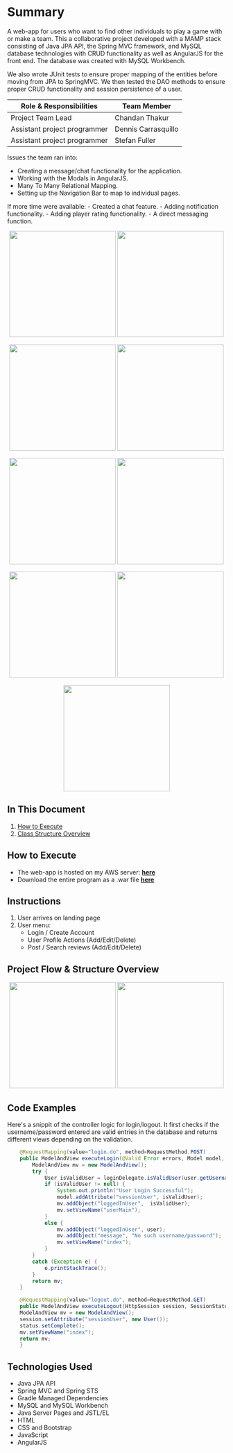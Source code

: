 # Summary
A web-app for users who want to find other individuals to play a game with or make a team. This a collaborative project developed with a MAMP stack consisting of Java JPA API, the Spring MVC framework, and MySQL database technologies with CRUD functionality as well as AngularJS for the front end. The database was created with MySQL Workbench.

We also wrote JUnit tests to ensure proper mapping of the entities before moving from JPA to SpringMVC. We then tested the DAO methods to ensure proper CRUD functionality and session persistence of a user.

|Role & Responsibilities                                          | Team Member        |
|-----------------------------------------------------------------|--------------------|
|Project Team Lead                                                | Chandan Thakur     |
|Assistant project programmer                                     | Dennis Carrasquillo|
|Assistant project programmer                                     | Stefan Fuller      |


Issues the team ran into:
- Creating a message/chat functionality for the application.
- Working with the Modals in AngularJS.
- Many To Many Relational Mapping.
- Setting up the Navigation Bar to map to individual pages.



If more time were available:
    - Created a chat feature.
    - Adding notification functionality.
    - Adding player rating functionality.
    - A direct messaging function.

<p align="center">
<img src="readmeimages/scrn1.png" height="245">
<img src="readmeimages/scrn2.png" height="245"></p>
<p align="center">
<img src="readmeimages/scrn3.png" height="245">
<img src="readmeimages/scrn4.png" height="245"></p>
<p align="center">
<img src="readmeimages/scrn5.png" height="245">
<img src="readmeimages/scrn6.png" height="245"></p>
<p align="center">
<img src="readmeimages/scrn7.png" height="245">
<img src="readmeimages/scrn8.png" height="245"></p>
<p align="center"><img src="readmeimages/scrn9.png" height="245"></p>

## In This Document
1. [How to Execute](#how-to-execute)
2. [Class Structure Overview](#class-structure-overview)

## How to Execute
- The web-app is hosted on my AWS server: <a href="http://www.chiangs.ninja:8080/TripLight/">**here**</a>
- Download the entire program as a .war file <a href="https://github.com/chiangs/TripLight/blob/master/TripLightMVC.war">**here**</a>

## Instructions
1. User arrives on landing page
2. User menu:
    - Login / Create Account
    - User Profile Actions (Add/Edit/Delete)
    - Post / Search reviews (Add/Edit/Delete)

## Project Flow & Structure Overview

<p align="center">
<img src="chart1.png" height="245">
<img src="chart2.png" height="245">
</p>

## Code Examples
Here's a snippit of the controller logic for login/logout. It first checks if the username/password entered are valid entries in the database and returns different views depending on the validation.
```Java
    @RequestMapping(value="login.do", method=RequestMethod.POST)
	public ModelAndView executeLogin(@Valid Error errors, Model model, User user) {
		ModelAndView mv = new ModelAndView();
		try {
			User isValidUser = loginDelegate.isValidUser(user.getUsername(), user.getPassword());
			if (isValidUser != null) {
				System.out.println("User Login Successful");
				model.addAttribute("sessionUser", isValidUser);
				mv.addObject("loggedInUser",  isValidUser);
				mv.setViewName("userMain");
			}
			else {
				mv.addObject("loggedInUser", user);
				mv.addObject("message", "No such username/password");
				mv.setViewName("index");
			}
		}
		catch (Exception e) {
			e.printStackTrace();
		}
		return mv;
	}

	@RequestMapping(value="logout.do", method=RequestMethod.GET)
	public ModelAndView executeLogout(HttpSession session, SessionStatus status) {
	ModelAndView mv = new ModelAndView();
	session.setAttribute("sessionUser", new User());
	status.setComplete();
	mv.setViewName("index");
	return mv;
	}
```

## Technologies Used
- Java JPA API
- Spring MVC and Spring STS
- Gradle Managed Dependencies
- MySQL and MySQL Workbench
- Java Server Pages and JSTL/EL
- HTML
- CSS and Bootstrap
- JavaScript
- AngularJS
